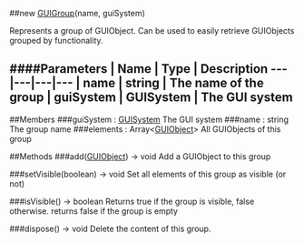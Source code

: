 ##new [GUIGroup](http://doc.babylonjs.com/page.php?p=25106)(name, guiSystem)

Represents a group of GUIObject. Can be used to easily retrieve GUIObjects grouped by functionality.

####Parameters
 | Name | Type | Description
---|---|---|---
 | name | string | The name of the group
 | guiSystem | GUISystem | The GUI system
---

##Members
###guiSystem : [GUISystem](http://doc.babylonjs.com/page.php?p=25103)
The GUI system
###name : string
The group name
###elements : Array<[GUIObject](http://doc.babylonjs.com/page.php?p=25104)>
All GUIObjects of this group

##Methods
###add([GUIObject](http://doc.babylonjs.com/page.php?p=25104)) → void
Add a GUIObject to this group

###setVisible(boolean) → void
Set all elements of this group as visible (or not)

###isVisible() → boolean
Returns true if the group is visible, false otherwise. returns false if the group is empty

###dispose() → void
Delete the content of this group.
